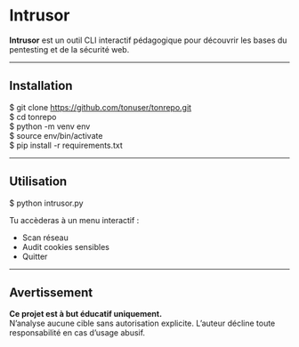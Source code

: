 # Intrusor

**Intrusor** est un outil CLI interactif pédagogique pour découvrir les bases du pentesting et de la sécurité web.

---

## Installation

$ git clone https://github.com/tonuser/tonrepo.git  
$ cd tonrepo  
$ python -m venv env  
$ source env/bin/activate  
$ pip install -r requirements.txt

---

## Utilisation

$ python intrusor.py

Tu accèderas à un menu interactif :
- Scan réseau
- Audit cookies sensibles
- Quitter

---

## Avertissement

**Ce projet est à but éducatif uniquement.**  
N’analyse aucune cible sans autorisation explicite. L’auteur décline toute responsabilité en cas d’usage abusif.
